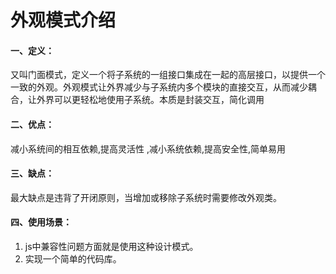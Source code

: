 # 外观模式介绍

#### 一、定义：
又叫门面模式，定义一个将子系统的一组接口集成在一起的高层接口，以提供一个一致的外观。外观模式让外界减少与子系统内多个模块的直接交互，从而减少耦合，让外界可以更轻松地使用子系统。本质是封装交互，简化调用

#### 二、优点：
减小系统间的相互依赖,提高灵活性 ,减小系统依赖,提高安全性,简单易用

#### 三、缺点：
最大缺点是违背了开闭原则，当增加或移除子系统时需要修改外观类。

#### 四、使用场景：
1. js中兼容性问题方面就是使用这种设计模式。
2. 实现一个简单的代码库。
